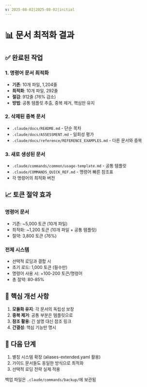 ```yaml
---
v: 2025-08-02|2025-08-02|initial
---
```


# 📊 문서 최적화 결과

## ✅ 완료된 작업

### 1. 명령어 문서 최적화
- **기존**: 10개 파일, 1,204줄
- **최적화**: 10개 파일, 292줄
- **절감**: 912줄 (76% 감소)
- **방법**: 공통 템플릿 추출, 중복 제거, 핵심만 유지

### 2. 삭제된 중복 문서
- `.claude/docs/README.md` - 단순 목차
- `.claude/docs/ASSESSMENT.md` - 일회성 평가  
- `.claude/docs/reference/REFERENCE_EXAMPLES.md` - 다른 문서와 중복

### 3. 새로 생성된 문서
- `.claude/commands/common/usage-template.md` - 공통 템플릿
- `.claude/COMMANDS_QUICK_REF.md` - 명령어 빠른 참조표
- 각 명령어의 최적화 버전

## 📈 토큰 절약 효과

### 명령어 문서
- 기존: ~5,000 토큰 (10개 파일)
- 최적화: ~1,200 토큰 (10개 파일 + 공통 템플릿)
- 절약: 3,800 토큰 (76%)

### 전체 시스템
- 선택적 로딩과 결합 시
- 초기 로드: 1,000 토큰 (필수만)
- 명령어 사용 시: +100-200 토큰/명령어
- 총 절약: 80-85%

## 🎯 핵심 개선 사항

1. **모듈화 유지**: 각 문서의 독립성 보장
2. **중복 제거**: 공통 부분은 템플릿으로
3. **참조 활용**: 긴 설명 대신 참조 링크
4. **간결성**: 핵심 기능만 명시

## 🔄 다음 단계

1. 별칭 시스템 확장 (aliases-extended.yaml 활용)
2. 가이드 문서들도 동일한 방식으로 최적화
3. 선택적 로딩 전략 실제 적용

백업 파일은 `.claude/commands/backup/`에 보관됨